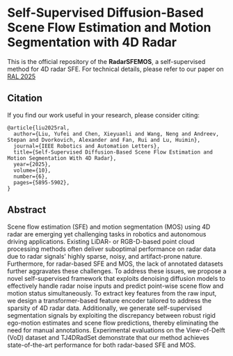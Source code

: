 # Self-Supervised Diffusion-Based Scene Flow Estimation and Motion Segmentation with 4D Radar

This is the official repository of the **RadarSFEMOS**, a self-supervised method for 4D radar SFE. 
For technical details, please refer to our paper on [RAL 2025](https://ieeexplore.ieee.org/document/10974572)

## Citation
If you find our work useful in your research, please consider citing:


```shell
@article{liu2025ral,
  author={Liu, Yufei and Chen, Xieyuanli and Wang, Neng and Andreev, Stepan and Dvorkovich, Alexander and Fan, Rui and Lu, Huimin},
  journal={IEEE Robotics and Automation Letters}, 
  title={Self-Supervised Diffusion-Based Scene Flow Estimation and Motion Segmentation With 4D Radar}, 
  year={2025},
  volume={10},
  number={6},
  pages={5895-5902},
}
```

## Abstract 
Scene flow estimation (SFE) and motion segmentation (MOS) using 4D radar are emerging yet challenging tasks in robotics and autonomous driving applications. Existing LiDAR- or RGB-D-based point cloud processing methods often deliver suboptimal performance on radar data due to radar signals' highly sparse, noisy, and artifact-prone nature. Furthermore, for radar-based SFE and MOS, the lack of annotated datasets further aggravates these challenges. To address these issues, we propose a novel self-supervised framework that exploits denoising diffusion models to effectively handle radar noise inputs and predict point-wise scene flow and motion status simultaneously. To extract key features from the raw input, we design a transformer-based feature encoder tailored to address the sparsity of 4D radar data. Additionally, we generate self-supervised segmentation signals by exploiting the discrepancy between robust rigid ego-motion estimates and scene flow predictions, thereby eliminating the need for manual annotations. Experimental evaluations on the View-of-Delft (VoD) dataset and TJ4DRadSet demonstrate that our method achieves state-of-the-art performance for both radar-based SFE and MOS.
